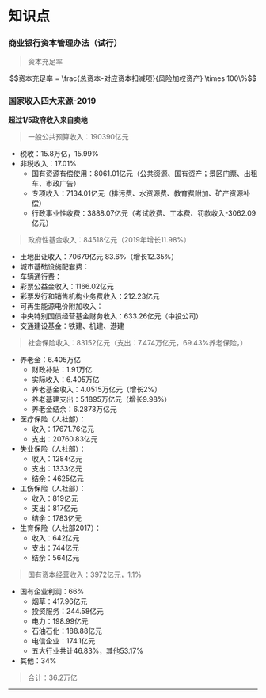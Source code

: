 # 知识点

### 商业银行资本管理办法（试行）

> 资本充足率

$$资本充足率 = \frac{总资本-对应资本扣减项}{风险加权资产} \times 100\%$$

### 国家收入四大来源-2019

**超过1/5政府收入来自卖地**

> 一般公共预算收入：190390亿元

- 税收：15.8万亿，15.99%
- 非税收入：17.01%
    - 国有资源有偿使用：8061.01亿元（公共资源、国有资产；景区门票、出租车、市政广告）
    - 专项收入：7134.01亿元（排污费、水资源费、教育费附加、矿产资源补偿）
    - 行政事业性收费：3888.07亿元（考试收费、工本费、罚款收入-3062.09亿元）

> 政府性基金收入：84518亿元（2019年增长11.98%）

- 土地出让收入：70679亿元 83.6%（增长12.35%）
- 城市基础设施配套费：
- 车辆通行费：
- 彩票公益金收入：1166.02亿元
- 彩票发行和销售机构业务费收入：212.23亿元
- 可再生能源电价附加收入：
- 中央特别国债经营基金财务收入：633.26亿元（中投公司）
- 交通建设基金：铁建、机建、港建
    
> 社会保险收入：83152亿元（支出：7.474万亿元，69.43%养老保险，）

- 养老金：6.405万亿
    - 财政补贴：1.91万亿
    - 实际收入：6.405万亿
    - 养老基金收入：4.0515万亿元（增长2%）
    - 养老基建支出：5.1895万亿元（增长9.98%）
    - 养老金结余：6.2873万亿元
- 医疗保险（人社部）：
    - 收入：17671.76亿元
    - 支出：20760.83亿元
- 失业保险（人社部）：
    - 收入：1284亿元
    - 支出：1333亿元
    - 结余：4625亿元
- 工伤保险（人社部）：
    - 收入：819亿元
    - 支出：817亿元
    - 结余：1783亿元
- 生育保险（人社部2017）：
    - 收入：642亿元
    - 支出：744亿元
    - 结余：564亿元
        
> 国有资本经营收入：3972亿元，1.1%

- 国有企业利润：66%
    - 烟草：417.96亿元
    - 投资服务：244.58亿元
    - 电力：198.99亿元
    - 石油石化：188.88亿元
    - 电信企业：174.1亿元
    - 五大行业共计46.83%，其他53.17%
- 其他：34%

> 合计：36.2万亿

---

